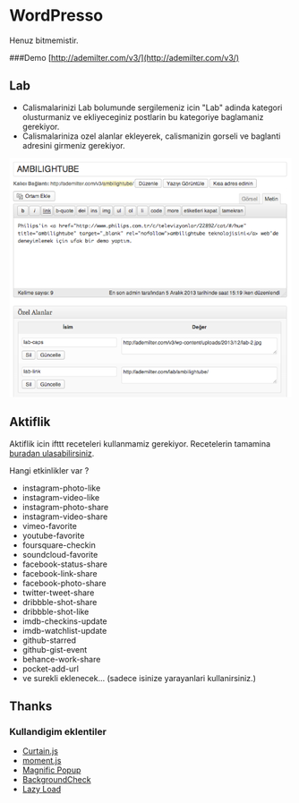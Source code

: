 WordPresso
================================
Henuz bitmemistir.

###Demo
[http://ademilter.com/v3/](http://ademilter.com/v3/)


Lab
-------------------------
* Calismalarinizi Lab bolumunde sergilemeniz icin "Lab" adinda kategori olusturmaniz ve ekliyeceginiz postlarin bu kategoriye baglamaniz gerekiyor.
* Calismalariniza ozel alanlar ekleyerek, calismanizin gorseli ve baglanti adresini girmeniz gerekiyor.

![lab icin gorsel ekleme](/other/lab-add-item.png)


Aktiflik
-------------------------
Aktiflik icin ifttt receteleri kullanmamiz gerekiyor.
Recetelerin tamamina [buradan ulasabilirsiniz](https://ifttt.com/p/ademilter).

Hangi etkinlikler var ?
* instagram-photo-like
* instagram-video-like
* instagram-photo-share
* instagram-video-share
* vimeo-favorite
* youtube-favorite
* foursquare-checkin
* soundcloud-favorite
* facebook-status-share
* facebook-link-share
* facebook-photo-share
* twitter-tweet-share
* dribbble-shot-share
* dribbble-shot-like
* imdb-checkins-update
* imdb-watchlist-update
* github-starred
* github-gist-event
* behance-work-share
* pocket-add-url
* ve surekli eklenecek... (sadece isinize yarayanlari kullanirsiniz.)

Thanks
-------------------------

### Kullandigim eklentiler
* [Curtain.js](https://github.com/Victa/curtain.js)
* [moment.js](https://github.com/moment/moment/)
* [Magnific Popup](http://dimsemenov.com/plugins/magnific-popup/)
* [BackgroundCheck](http://kennethcachia.com/background-check)
* [Lazy Load](http://www.appelsiini.net/projects/lazyload)

